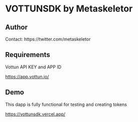 <h1>VOTTUNSDK by Metaskeletor</h1>

<h2>Author</h2>
Contact: https://twitter.com/metaskeletor

<h2>Requirements</h2>
Vottun API KEY and APP ID 

https://app.vottun.io/

<h2>Demo</h2>
<p>This dapp is fully functional for testing and creating tokens</p>

https://vottunsdk.vercel.app/

